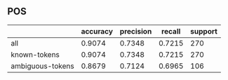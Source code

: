 
## POS

|                  | accuracy | precision | recall | support |
|------------------|----------|-----------|--------|---------|
| all              | 0.9074   | 0.7348    | 0.7215 | 270     |
| known-tokens     | 0.9074   | 0.7348    | 0.7215 | 270     |
| ambiguous-tokens | 0.8679   | 0.7124    | 0.6965 | 106     |

